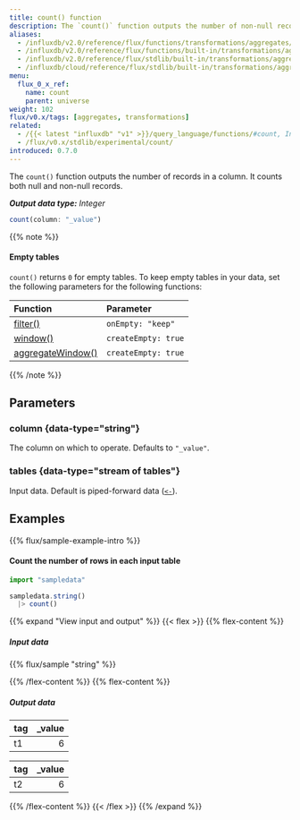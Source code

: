 ```yaml
---
title: count() function
description: The `count()` function outputs the number of non-null records in a column.
aliases:
  - /influxdb/v2.0/reference/flux/functions/transformations/aggregates/count
  - /influxdb/v2.0/reference/flux/functions/built-in/transformations/aggregates/count/
  - /influxdb/v2.0/reference/flux/stdlib/built-in/transformations/aggregates/count/
  - /influxdb/cloud/reference/flux/stdlib/built-in/transformations/aggregates/count/
menu:
  flux_0_x_ref:
    name: count
    parent: universe
weight: 102
flux/v0.x/tags: [aggregates, transformations]
related:
  - /{{< latest "influxdb" "v1" >}}/query_language/functions/#count, InfluxQL – COUNT()
  - /flux/v0.x/stdlib/experimental/count/
introduced: 0.7.0
---
```


The `count()` function outputs the number of records in a column.
It counts both null and non-null records.

_**Output data type:** Integer_

```js
count(column: "_value")
```

{{% note %}}
#### Empty tables
`count()` returns `0` for empty tables.
To keep empty tables in your data, set the following parameters for the following functions:

| Function                                                                                              | Parameter           |
|:--------                                                                                              |:---------           |
| [filter()](/flux/v0.x/stdlib/universe/filter/)                              | `onEmpty: "keep"`   |
| [window()](/flux/v0.x/stdlib/universe/window/)                              | `createEmpty: true` |
| [aggregateWindow()](/flux/v0.x/stdlib/universe/aggregatewindow/) | `createEmpty: true` |
{{% /note %}}

## Parameters

### column {data-type="string"}
The column on which to operate.
Defaults to `"_value"`.

### tables {data-type="stream of tables"}
Input data.
Default is piped-forward data ([`<-`](/flux/v0.x/spec/expressions/#pipe-expressions)).

## Examples
{{% flux/sample-example-intro %}}

#### Count the number of rows in each input table
```js
import "sampledata"

sampledata.string()
  |> count()
```

{{% expand "View input and output" %}}
{{< flex >}}
{{% flex-content %}}

##### Input data
{{% flux/sample "string" %}}

{{% /flex-content %}}
{{% flex-content %}}

##### Output data
| tag | _value |
| :-- | -----: |
| t1  |      6 |

| tag | _value |
| :-- | -----: |
| t2  |      6 |

{{% /flex-content %}}
{{< /flex >}}
{{% /expand %}}

